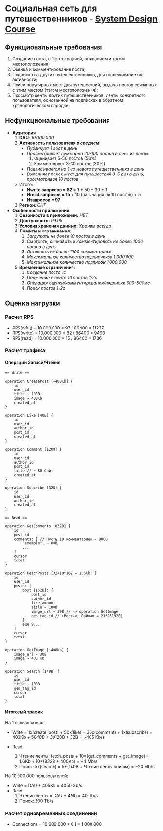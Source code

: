 # Cоциальная сеть для путешественников - [System Design Course](https://balun.courses/courses/system_design)

## Функциональные требования
  1. Создание поста, с 1 фотографией, описанием и тэгом местоположения;
  2. Оценка и комментирование поста; 
  3. Подписка на других путешественников, для отслеживание их активности;
  4. Поиск популярных мест для путешествий, выдача постов связанных с этим местом (тэгом местоположения);
  5. Просмотр ленты других путешественников, ленты конкретного пользователя, основанной на подписках в обратном хронологическом порядке;

## Нефункциональные требования
  - **Аудитория**:
    1. **DAU**: *10.000.000*
    2. **Активность пользователя *в среднем***:
        - *Публикует 1 пост в день*
        - *Просматривает суммарно 20-100 постов в день из ленты:*
          1. Оценивает 5-50 постов (50%)
          2. Комментирует 3-30 постов (30%)
        - *Подписывается на 1-го нового путешественника в день*
        - *Выполняет поиск мест для путешествий 3-5 раз в день, просматривая 10 постов*
     - Итого:
       - **Nwrite запросов = 82** = 1 + 50 + 30 + 1
       - **Nread запросов = 15** = 10 (пагинация по 10 постов) + 5
       - **Nзапросов = 97**
    3. **Регион:** *СНГ*
  - **Особенности приложения**:
    1. **Сезонности в приложении:** *НЕТ*
    2. **Доступность:** *99.95*
    3. **Условия хранения данных:** *Храним всегда*
    4. **Лимиты и ограничения:**
       1. *Загружать не более 10 постов в день*
       2. *Смотреть, оценивать и комментировать не более 1000 постов в день*
       3. *Оставлять не более 1000 комментариев*
       4. *Максимальное количество подписчиков 1.000.000*
       5. *Максимальное количество подпис**ок** 1.000.000*
    5. **Временные ограничения:**
       1. *Создание поста 1с*
       2. *Получение в ленте 10 постов 1-2с*
       3. *Операция оценки/комментирования/подписки 300-500мс*
       4. *Поиск постов 1-2с*

## Оценка нагрузки

### Расчет RPS
- RPS(общ) = 10.000.000 * 97 / 86400 = 11227
- RPS(write) = 10.000.000 * 82 / 86400 = 9490
- RPS(read) = 10.000.000 * 15 / 86400 = 1736

### Расчет трафика
#### Операции Записи/Чтения
```
== Write ==

operation CreatePost [~400Kb] {
    id
    user_id 
    title ~ 100B
    image ~ 400Kb
    created_at
}

operation Like [40B] {
    id
    user_id
    author_id
    post_id
    created_at
}

operation Comment [120B] {
    id
    user_id
    author_id
    post_id
    title // ~ 80 байт
    created_at
}

operation Subcribe [32B] {
    id
    user_id
    author_id
    created_at
}

== Read ==

operation GetComments [832B] {
    id
    post_id
    comments: [ // Пусть 10 комментариев ~ 800B
        "example", ~ 80B
        ...
    ]
    cursor
    total
}

operation FetchPosts [32+10*162 = 1.6Kb] {
    id
    user_id
    posts: [
        post [162B]: {
            post_id
            author_id
            like_amount
            title ~ 100B
            image_url ~ 30B // -> operation GetImage
            geo_tag_id // (Россия, Байкал = 215151920)
        }
        еще 9...
    ]
    cursor
    total
}

operation GetImage [~400Kb] {
    image_url ~ 30B
    image ~ 400 Kb
}

operation Search [140B] {
    id
    user_id
    title ~ 100B
    geo_tag_id
    cursor
    total
}
```
#### Итоговый трафик

На 1 пользователя:
- Write = 1x(create_post) + 50x(like) + 30x(comment) + 1x(subscribe) = 400Kb + 50*40B + 30*120B + 32B = ~405 Kb/s

- Read:
  1. Чтение ленты: fetch_posts + 10*(get_comments + get_image) = 1.6Kb + 10*(832B + 400Kb) = ~4 Mb/s
  2. Поиск: 5x(search) = 5*(140B + Чтение ленты поиска) = ~20 Mb/s

На 10.000.000 пользователей:
- Write = DAU * 405Kb = 4050 Gb/s
- Read:
  1. Чтение ленты = DAU * 4Mb = 40 Tb/s
  2. Поиск: 200 Tb/s

### Расчет одновременных соединений

- Connections = 10 000 000 \* 0.1 = 1 000 000